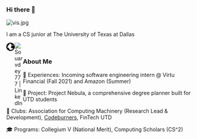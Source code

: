 ### Hi there 👋

![vis.jpg](https://visitor-badge.glitch.me/badge?page_id=sunnyguan)

I am a CS junior at The University of Texas at Dallas 

[<img align="left" alt="Souarvdey777" width="22px" src="https://raw.githubusercontent.com/iconic/open-iconic/master/svg/globe.svg" />](https://www.sguan.me)
[<img align="left" alt="Souarvdey777 | LinkedIn" width="22px" src="https://cdn.jsdelivr.net/npm/simple-icons@v3/icons/linkedin.svg" />](https://www.linkedin.com/in/sunny-guan/)
<br/>

### About Me
 
 🔭 Experiences: Incoming software engineering intern @ Virtu Financial (Fall 2021) and Amazon (Summer)
 
 🌱 Project: Project Nebula, a comprehensive degree planner built for UTD students
 
 👯 Clubs: Association for Computing Machinery (Research Lead & Development), [Codeburners](https://open.kattis.com/users/sunny-guan), FinTech UTD
 
 🎓 Programs: Collegium V (National Merit), Computing Scholars (CS^2)

